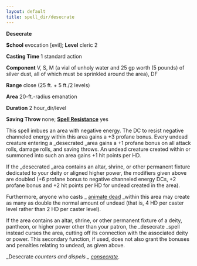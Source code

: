 ```yaml
---
layout: default
title: spell_dir/desecrate
---
```

 **Desecrate**

**School** evocation [evil]; **Level** cleric 2

**Casting Time** 1 standard action

**Component** V, S, M (a vial of unholy water and 25 gp worth (5 pounds) of silver dust, all of which must be sprinkled around the area), DF

**Range** close (25 ft. + 5 ft./2 levels)

**Area** 20-ft.-radius emanation

**Duration** 2 hour_dir/level

**Saving Throw** none; **[Spell Resistance](../glossary#_spell-resistance)** yes

This spell imbues an area with negative energy. The DC to resist negative channeled energy within this area gains a +3 profane bonus. Every undead creature entering a _desecrated _area gains a +1 profane bonus on all attack rolls, damage rolls, and saving throws. An undead creature created within or summoned into such an area gains +1 hit points per HD.

If the _desecrated _area contains an altar, shrine, or other permanent fixture dedicated to your deity or aligned higher power, the modifiers given above are doubled (+6 profane bonus to negative channeled energy DCs, +2 profane bonus and +2 hit points per HD for undead created in the area).

Furthermore, anyone who casts _ [animate dead](animateDead#_animate-dead) _within this area may create as many as double the normal amount of undead (that is, 4 HD per caster level rather than 2 HD per caster level).

If the area contains an altar, shrine, or other permanent fixture of a deity, pantheon, or higher power other than your patron, the _desecrate _spell instead curses the area, cutting off its connection with the associated deity or power. This secondary function, if used, does not also grant the bonuses and penalties relating to undead, as given above.

_Desecrate _counters and dispels _ [consecrate](consecrate#_consecrate)_.

